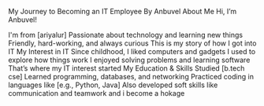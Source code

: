 

My Journey to Becoming an IT Employee
By Anbuvel
About Me
Hi, I’m Anbuvel!

I'm from [ariyalur]
Passionate about technology and learning new things
Friendly, hard-working, and always curious
This is my story of how I got into IT
 My Interest in IT
Since childhood, I liked computers and gadgets
I used to explore how things work
I enjoyed solving problems and learning software
That’s where my IT interest started
 My Education & Skills
    Studied [b.tech cse]
Learned programming, databases, and networking
Practiced coding in languages like [e.g., Python, Java]
Also developed soft skills like communication and teamwork
and i become a hokage


